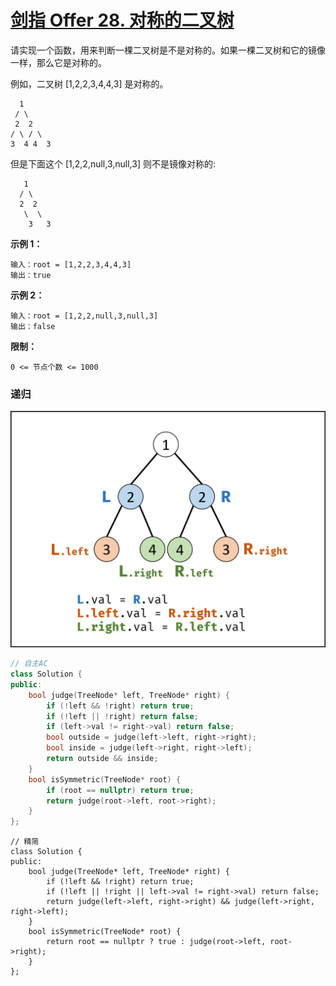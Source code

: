 # [剑指 Offer 28. 对称的二叉树](https://leetcode.cn/problems/dui-cheng-de-er-cha-shu-lcof/)

请实现一个函数，用来判断一棵二叉树是不是对称的。如果一棵二叉树和它的镜像一样，那么它是对称的。

例如，二叉树 [1,2,2,3,4,4,3] 是对称的。

```
  1  
 / \ 
 2  2 
/ \ / \
3  4 4  3
```

但是下面这个 [1,2,2,null,3,null,3] 则不是镜像对称的:

```
   1  
  / \ 
  2  2  
   \  \  
    3   3
```

**示例 1：**

```
输入：root = [1,2,2,3,4,4,3]
输出：true
```

**示例 2：**

```
输入：root = [1,2,2,null,3,null,3]
输出：false
```

**限制：**

```
0 <= 节点个数 <= 1000
```

### 递归

![Picture1.png](../../Images/10.对称的二叉树.assets/ebf894b723530a89cc9a1fe099f36c57c584d4987b080f625b33e228c0a02bec-Picture1.png)

```c++
// 自主AC
class Solution {
public:
    bool judge(TreeNode* left, TreeNode* right) {
        if (!left && !right) return true;
        if (!left || !right) return false;
        if (left->val != right->val) return false;
        bool outside = judge(left->left, right->right);
        bool inside = judge(left->right, right->left);
        return outside && inside;
    }
    bool isSymmetric(TreeNode* root) {
        if (root == nullptr) return true;
        return judge(root->left, root->right);
    }
};
```

```
// 精简
class Solution {
public:
    bool judge(TreeNode* left, TreeNode* right) {
        if (!left && !right) return true;
        if (!left || !right || left->val != right->val) return false;
        return judge(left->left, right->right) && judge(left->right, right->left);
    }
    bool isSymmetric(TreeNode* root) {
        return root == nullptr ? true : judge(root->left, root->right);
    }
};
```

